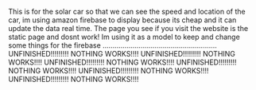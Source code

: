 This is for the solar car so that we can see the speed and location of the car, im using amazon firebase to display because its cheap and it can update the data real time. 
The page you see if you visit the website is the static page and dosnt work! Im using it as a model to keep and change some things for the firebase
          .........................................................                       UNFINISHED!!!!!!!!! NOTHING WORKS!!!!
UNFINISHED!!!!!!!!! NOTHING WORKS!!!!
UNFINISHED!!!!!!!!! NOTHING WORKS!!!!
UNFINISHED!!!!!!!!! NOTHING WORKS!!!!
UNFINISHED!!!!!!!!! NOTHING WORKS!!!!
UNFINISHED!!!!!!!!! NOTHING WORKS!!!!
